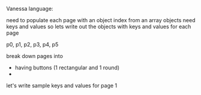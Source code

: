 Vanessa language:

need to populate each page with an object index from an array
objects need keys and values
so lets write out the objects with keys and values for each page

p0, p1, p2, p3, p4, p5

break down pages into 

- having buttons (1 rectangular and 1 round)
- 

let's write sample keys and values for page 1



